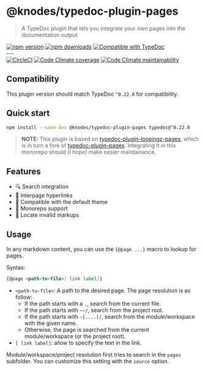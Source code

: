 <!-- HEADER -->
# @knodes/typedoc-plugin-pages

> A TypeDoc plugin that lets you integrate your own pages into the documentation output

[![npm version](https://img.shields.io/npm/v/@knodes/typedoc-plugin-pages?style=for-the-badge)](https://www.npmjs.com/package/@knodes/typedoc-plugin-pages)
[![npm downloads](https://img.shields.io/npm/dm/@knodes/typedoc-plugin-pages?style=for-the-badge)](https://www.npmjs.com/package/@knodes/typedoc-plugin-pages)
[![Compatible with TypeDoc](https://img.shields.io/badge/For%20typedoc-^0.22.0-green?logo=npm&style=for-the-badge)](https://www.npmjs.com/package/typedoc)\
---\
[![CircleCI](https://img.shields.io/circleci/build/github/KnodesCommunity/typedoc-plugins/main?style=for-the-badge)](https://circleci.com/gh/KnodesCommunity/typedoc-plugins/tree/main)
[![Code Climate coverage](https://img.shields.io/codeclimate/coverage-letter/KnodesCommunity/typedoc-plugins?style=for-the-badge)](https://codeclimate.com/github/KnodesCommunity/typedoc-plugins)
[![Code Climate maintainability](https://img.shields.io/codeclimate/maintainability/KnodesCommunity/typedoc-plugins?style=for-the-badge)](https://codeclimate.com/github/KnodesCommunity/typedoc-plugins)

## Compatibility

This plugin version should match TypeDoc `^0.22.0` for compatibility.

## Quick start

```sh
npm install --save-dev @knodes/typedoc-plugin-pages typedoc@^0.22.0
```
<!-- HEADER end -->

> **NOTE:** This plugin is based on [typedoc-plugin-loopingz-pages](https://github.com/loopingz/typedoc-plugin-loopingz-pages), which is in turn a fork of [typedoc-plugin-pages](https://github.com/mipatterson/typedoc-plugin-pages). Integrating it in this monorepo should (I hope) make easier maintainance.

## Features

- 🔍 Search integration
- 🔗 Interpage hyperlinks
- 🎨 Compatible with the default theme
- 📁 Monorepo support
- 🎯 Locate invalid markups

## Usage

In any markdown content, you can use the `{@page ...}` macro to lookup for pages.

Syntax:

```md
{@page <path-to-file>[ link label]}
```

* `<path-to-file>`: A path to the desired page. The page resolution is as follow:
  * If the path starts with a `.`, search from the current file.
  * If the path starts with `~~/`, search from the project root.
  * If the path starts with `~[....]/`, search from the module/workspace with the given name.
  * Otherwise, the page is searched from the current module/workspace (or the project root).
* `[ link label]`: allow to specify the text in the link.

Module/workspace/project resolution first tries to search in the `pages` subfolder. You can customize this setting with the `source` option.